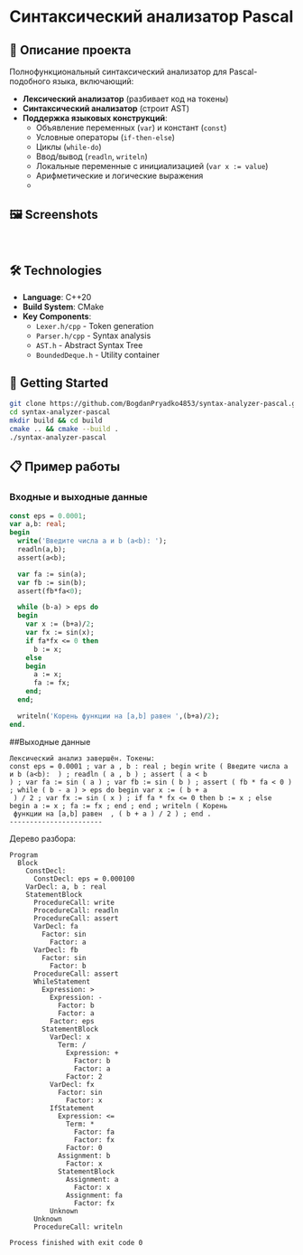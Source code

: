 # Синтаксический анализатор Pascal

## 📖 Описание проекта

Полнофункциональный синтаксический анализатор для Pascal-подобного языка, включающий:

- **Лексический анализатор** (разбивает код на токены)
- **Синтаксический анализатор** (строит AST)
- **Поддержка языковых конструкций**:
  - Объявление переменных (`var`) и констант (`const`)
  - Условные операторы (`if-then-else`)
  - Циклы (`while-do`)
  - Ввод/вывод (`readln`, `writeln`)
  - Локальные переменные с инициализацией (`var x := value`)
  - Арифметические и логические выражения
  - 
## 🖼️ Screenshots

<div align="center">
  <img src="img/ob.png" alt="">
  <img src="img/usc.png" alt="" >
  
  <img src="img/cl.png" alt="">

</div>

## 🛠️ Technologies
- **Language**: C++20
- **Build System**: CMake
- **Key Components**:
  - `Lexer.h/cpp` - Token generation
  - `Parser.h/cpp` - Syntax analysis
  - `AST.h` - Abstract Syntax Tree
  - `BoundedDeque.h` - Utility container

## 🚀 Getting Started
```bash
git clone https://github.com/BogdanPryadko4853/syntax-analyzer-pascal.git
cd syntax-analyzer-pascal
mkdir build && cd build
cmake .. && cmake --build .
./syntax-analyzer-pascal
```


## 📋 Пример работы

### Входные  и выходные  данные
```pascal
const eps = 0.0001;
var a,b: real;
begin
  write('Введите числа a и b (a<b): ');
  readln(a,b);
  assert(a<b);

  var fa := sin(a);
  var fb := sin(b);
  assert(fb*fa<0);

  while (b-a) > eps do
  begin
    var x := (b+a)/2;
    var fx := sin(x);
    if fa*fx <= 0 then
      b := x;
    else
    begin
      a := x;
      fa := fx;
    end;
  end;

  writeln('Корень функции на [a,b] равен ',(b+a)/2);
end.
```
##Выходные данные
```
Лексический анализ завершён. Токены:
const eps = 0.0001 ; var a , b : real ; begin write ( Введите числа a и b (a<b):  ) ; readln ( a , b ) ; assert ( a < b
) ; var fa := sin ( a ) ; var fb := sin ( b ) ; assert ( fb * fa < 0 ) ; while ( b - a ) > eps do begin var x := ( b + a
 ) / 2 ; var fx := sin ( x ) ; if fa * fx <= 0 then b := x ; else begin a := x ; fa := fx ; end ; end ; writeln ( Корень
 функции на [a,b] равен  , ( b + a ) / 2 ) ; end .
-----------------------
```
Дерево разбора:
```
Program
  Block
    ConstDecl:
      ConstDecl: eps = 0.000100
    VarDecl: a, b : real
    StatementBlock
      ProcedureCall: write
      ProcedureCall: readln
      ProcedureCall: assert
      VarDecl: fa
        Factor: sin
          Factor: a
      VarDecl: fb
        Factor: sin
          Factor: b
      ProcedureCall: assert
      WhileStatement
        Expression: >
          Expression: -
            Factor: b
            Factor: a
          Factor: eps
        StatementBlock
          VarDecl: x
            Term: /
              Expression: +
                Factor: b
                Factor: a
              Factor: 2
          VarDecl: fx
            Factor: sin
              Factor: x
          IfStatement
            Expression: <=
              Term: *
                Factor: fa
                Factor: fx
              Factor: 0
            Assignment: b
              Factor: x
            StatementBlock
              Assignment: a
                Factor: x
              Assignment: fa
                Factor: fx
          Unknown
      Unknown
      ProcedureCall: writeln

Process finished with exit code 0
